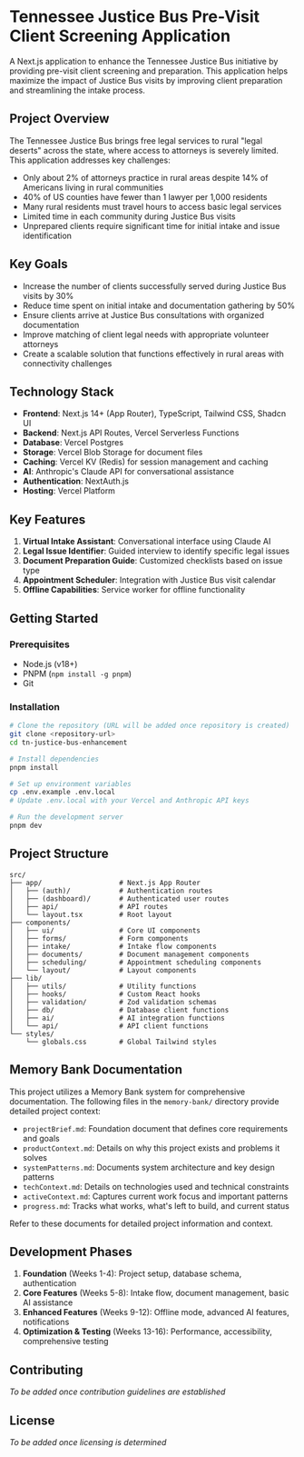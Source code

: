 # Tennessee Justice Bus Pre-Visit Client Screening Application

A Next.js application to enhance the Tennessee Justice Bus initiative by providing pre-visit client screening and preparation. This application helps maximize the impact of Justice Bus visits by improving client preparation and streamlining the intake process.

## Project Overview

The Tennessee Justice Bus brings free legal services to rural "legal deserts" across the state, where access to attorneys is severely limited. This application addresses key challenges:

- Only about 2% of attorneys practice in rural areas despite 14% of Americans living in rural communities
- 40% of US counties have fewer than 1 lawyer per 1,000 residents
- Many rural residents must travel hours to access basic legal services
- Limited time in each community during Justice Bus visits
- Unprepared clients require significant time for initial intake and issue identification

## Key Goals

- Increase the number of clients successfully served during Justice Bus visits by 30%
- Reduce time spent on initial intake and documentation gathering by 50%
- Ensure clients arrive at Justice Bus consultations with organized documentation
- Improve matching of client legal needs with appropriate volunteer attorneys
- Create a scalable solution that functions effectively in rural areas with connectivity challenges

## Technology Stack

- **Frontend**: Next.js 14+ (App Router), TypeScript, Tailwind CSS, Shadcn UI
- **Backend**: Next.js API Routes, Vercel Serverless Functions
- **Database**: Vercel Postgres
- **Storage**: Vercel Blob Storage for document files
- **Caching**: Vercel KV (Redis) for session management and caching
- **AI**: Anthropic's Claude API for conversational assistance
- **Authentication**: NextAuth.js
- **Hosting**: Vercel Platform

## Key Features

1. **Virtual Intake Assistant**: Conversational interface using Claude AI
2. **Legal Issue Identifier**: Guided interview to identify specific legal issues
3. **Document Preparation Guide**: Customized checklists based on issue type
4. **Appointment Scheduler**: Integration with Justice Bus visit calendar
5. **Offline Capabilities**: Service worker for offline functionality

## Getting Started

### Prerequisites

- Node.js (v18+)
- PNPM (`npm install -g pnpm`)
- Git

### Installation

```bash
# Clone the repository (URL will be added once repository is created)
git clone <repository-url>
cd tn-justice-bus-enhancement

# Install dependencies
pnpm install

# Set up environment variables
cp .env.example .env.local
# Update .env.local with your Vercel and Anthropic API keys

# Run the development server
pnpm dev
```

## Project Structure

```
src/
├── app/                   # Next.js App Router
│   ├── (auth)/            # Authentication routes
│   ├── (dashboard)/       # Authenticated user routes
│   ├── api/               # API routes
│   └── layout.tsx         # Root layout
├── components/
│   ├── ui/                # Core UI components
│   ├── forms/             # Form components
│   ├── intake/            # Intake flow components
│   ├── documents/         # Document management components
│   ├── scheduling/        # Appointment scheduling components
│   └── layout/            # Layout components
├── lib/
│   ├── utils/             # Utility functions
│   ├── hooks/             # Custom React hooks
│   ├── validation/        # Zod validation schemas
│   ├── db/                # Database client functions
│   ├── ai/                # AI integration functions
│   └── api/               # API client functions
└── styles/
    └── globals.css        # Global Tailwind styles
```

## Memory Bank Documentation

This project utilizes a Memory Bank system for comprehensive documentation. The following files in the `memory-bank/` directory provide detailed project context:

- `projectBrief.md`: Foundation document that defines core requirements and goals
- `productContext.md`: Details on why this project exists and problems it solves
- `systemPatterns.md`: Documents system architecture and key design patterns
- `techContext.md`: Details on technologies used and technical constraints
- `activeContext.md`: Captures current work focus and important patterns
- `progress.md`: Tracks what works, what's left to build, and current status

Refer to these documents for detailed project information and context.

## Development Phases

1. **Foundation** (Weeks 1-4): Project setup, database schema, authentication
2. **Core Features** (Weeks 5-8): Intake flow, document management, basic AI assistance
3. **Enhanced Features** (Weeks 9-12): Offline mode, advanced AI features, notifications
4. **Optimization & Testing** (Weeks 13-16): Performance, accessibility, comprehensive testing

## Contributing

_To be added once contribution guidelines are established_

## License

_To be added once licensing is determined_
